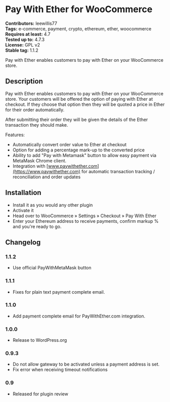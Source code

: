 # Pay With Ether for WooCommerce 
**Contributors:** leewillis77  
**Tags:** e-commerce, payment, crypto, ethereum, ether, woocommerce  
**Requires at least:** 4.7  
**Tested up to:** 4.7.3  
**License:** GPL v2  
**Stable tag:** 1.1.2  

Pay with Ether enables customers to pay with Ether on your WooCommerce store.


## Description 

Pay with Ether enables customers to pay with Ether on your WooCommerce store. Your customers will be offered
the option of paying with Ether at checkout. If they choose that option then they will be quoted a price
in Ether for their order automatically.

After submitting their order they will be given the details of the Ether transaction they should make.

Features:

* Automatically convert order value to Ether at checkout
* Option for adding a percentage mark-up to the converted price
* Ability to add "Pay with Metamask" button to allow easy payment via MetaMask Chrome client.
* Integration with [www.paywithether.com](https://www.paywithether.com) for automatic transaction tracking / reconciliation and order updates


## Installation 

* Install it as you would any other plugin
* Activate it
* Head over to WooCommerce » Settings » Checkout » Pay With Ether
* Enter your Ethereum address to receive payments, confirm markup % and you're ready to go.


## Changelog 


### 1.1.2 
* Use official PayWithMetaMask button


### 1.1.1 
* Fixes for plain text payment complete email.


### 1.1.0 
* Add payment complete email for PayWithEther.com integration.


### 1.0.0 
* Release to WordPress.org


### 0.9.3 
* Do not allow gateway to be activated unless a payment address is set.
* Fix error when receiving timeout notifications


### 0.9 
* Released for plugin review

